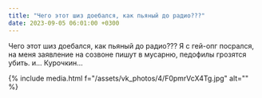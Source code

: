 ```yaml
---
title: "Чего этот шиз доебался, как пьяный до радио???"
date: 2023-09-05 06:01:00 +0300
---
```


Чего этот шиз доебался, как пьяный до радио???
Я с гей-опг посрался, на меня заявление на созвоне пишут в мусарню, педофилы грозятся убить. и... Курочкин...

{% include media.html f="/assets/vk_photos/4/F0pmrVcX4Tg.jpg" alt="" %}
